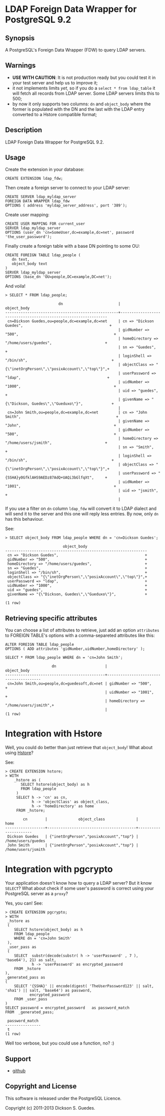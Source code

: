 LDAP Foreign Data Wrapper for PostgreSQL 9.2
============================================

Synopsis
--------

A PostgreSQL's Foreign Data Wrapper (FDW) to query LDAP servers.

Warnings
--------

* **USE WITH CAUTION**: It is not production ready but you could test it in your test
server and help us to improve it;
* it not implements limits *yet*, so if you do a `select * from ldap_table` it will fetch all records from LDAP server. Some LDAP servers limits this to 500;
* by now it only supports two columns: `dn` and `object_body` where the former is populated with the DN and the last with the LDAP entry converted to a Hstore compatible format;

Description
-----------

LDAP Foreign Data Wrapper for PostgreSQL 9.2.

Usage
-----

Create the extension in your database:

    CREATE EXTENSION ldap_fdw;

Then create a foreign server to connect to your LDAP
server:

    CREATE SERVER ldap_myldap_server
    FOREIGN DATA WRAPPER ldap_fdw
    OPTIONS ( address 'myldap_server_address', port '389');

Create user mapping:

    CREATE USER MAPPING FOR current_user
    SERVER ldap_myldap_server
    OPTIONS (user_dn 'cn=SomeUser,dc=example,dc=net', password 'the_user_password');

Finally create a foreign table with a base DN pointing to some OU:

    CREATE FOREIGN TABLE ldap_people (
       dn text,
       object_body text
    )
    SERVER ldap_myldap_server
    OPTIONS (base_dn 'OU=people,DC=example,DC=net');

And voila!

    > SELECT * FROM ldap_people;

                            dn                         |                          object_body                           
    ---------------------------------------------------+----------------------------------------------------------------
     cn=Dickson Guedes,ou=people,dc=example,dc=net     | cn => "Dickson Guedes",                                       +
                                                       | gidNumber => "500",                                           +
                                                       | homeDirectory => "/home/users/guedes",                        +
                                                       | sn => "Guedes",                                               +
                                                       | loginShell => "/bin/sh",                                      +
                                                       | objectClass => "{\"inetOrgPerson\",\"posixAccount\",\"top\"}",+
                                                       | userPassword => "ldap",                                       +
                                                       | uidNumber => "1000",                                          +
                                                       | uid => "guedes",                                              +
                                                       | givenName => "{\"Dickson, Guedes\",\"Gueduxo\"}",             +
                                                       | 
     cn=John Smith,ou=people,dc=example,dc=net         | cn => "John Smith",                                           +
                                                       | givenName => "John",                                          +
                                                       | gidNumber => "500",                                           +
                                                       | homeDirectory => "/home/users/jsmith",                        +
                                                       | sn => "Smith",                                                +
                                                       | loginShell => "/bin/sh",                                      +
                                                       | objectClass => "{\"inetOrgPerson\",\"posixAccount\",\"top\"}",+
                                                       | userPassword => "{SSHA}y0GfklAHS9AEDz87AdQ+UAQi3bGlfqXt",     +
                                                       | uidNumber => "1001",                                          +
                                                       | uid => "jsmith",                                              +
                                                       | 

If you use a filter on `dn` column `ldap_fdw` will convert it to LDAP dialect and will send it to the server and this one
will reply less entries. By now, only `dn` has this behaviour.

See:

    > SELECT object_body FROM ldap_people WHERE dn = 'cn=Dickson Guedes';

                              object_body                           
    ----------------------------------------------------------------
     cn => "Dickson Guedes",                                       +
     gidNumber => "500",                                           +
     homeDirectory => "/home/users/guedes",                        +
     sn => "Guedes",                                               +
     loginShell => "/bin/sh",                                      +
     objectClass => "{\"inetOrgPerson\",\"posixAccount\",\"top\"}",+
     userPassword => "ldap",                                       +
     uidNumber => "1000",                                          +
     uid => "guedes",                                              +
     givenName => "{\"Dickson, Guedes\",\"Gueduxo\"}",             +
     
    (1 row)

## Retrieving specific attributes

You can choose a list of attributes to retrieve, just add an option `attributes` to FOREIGN TABLE's options with 
a comma-separeted attributes like this:

    ALTER FOREIGN TABLE ldap_people
    OPTIONS ( ADD attributes 'gidNumber,uidNumber,homeDirectory' );

    SELECT * FROM ldap_people WHERE dn = 'cn=John Smith';

                         dn                      |              object_body               
    ---------------------------------------------+----------------------------------------
     cn=John Smith,ou=people,dc=guedesoft,dc=net | gidNumber => "500",                   +
                                                 | uidNumber => "1001",                  +
                                                 | homeDirectory => "/home/users/jsmith",+
                                                 | 
    (1 row)

# Integration with Hstore

Well, you could do better than just retrieve that `object_body`! What about using [Hstore](http://www.postgresql.org/docs/9.2/static/hstore.html)?

See:

    > CREATE EXTENSION hstore;
    > WITH
        _hstore as (
           SELECT hstore(object_body) as h
           FROM ldap_people
         )
         SELECT h -> 'cn' as cn,
                h -> 'objectClass' as object_class,
                h -> 'homeDirectory' as home
         FROM _hstore;

            cn        |              object_class              |         home         
    ------------------+----------------------------------------+----------------------
     Dickson Guedes   | {"inetOrgPerson","posixAccount","top"} | /home/users/guedes
     John Smith       | {"inetOrgPerson","posixAccount","top"} | /home/users/jsmith


# Integration with pgcrypto

Your application doesn't know how to query a LDAP server? But it know `SELECT`? What about
check if some user's password is correct using your PostgreSQL server as a `proxy`?

Yes, you can! See:

    > CREATE EXTENSION pgcrypto;
    > WITH
     _hstore as
     (
        SELECT hstore(object_body) as h
        FROM ldap_people
        WHERE dn = 'cn=John Smith'
     ),
     _user_pass as
     (
        SELECT  substr(decode(substr( h -> 'userPassword' , 7 ), 'base64'), 21) as salt,
                h -> 'userPassword' as encrypted_password
        FROM _hstore
    ),
    _generated_pass as
    (
        SELECT '{SSHA}' || encode(digest( 'TheUserPassword123' || salt, 'sha1') || salt, 'base64') as password,
               encrypted_password
        FROM _user_pass
    )
    SELECT password = encrypted_password   as password_match
    FROM  _generated_pass;

     password_match 
    ----------------
     t
    (1 row)

Well too verbose, but you could use a function, no? :)

Support
-------

* [github](http://github.net/guedes/ldap_fdw)

Copyright and License
---------------------

This software is released under the PostgreSQL Licence.

Copyright (c) 2011-2013 Dickson S. Guedes.

